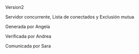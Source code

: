 Version2


Servidor concurrente, Lista de conectados y Exclusión mutua


Generada por Angela


Verificada por Andrea


Comunicada por Sara

